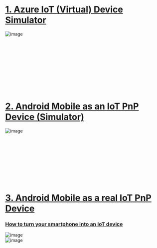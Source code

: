 







<br />

<h1><a href="https://www.codeproject.com/articles/1173356/Azure-IoT-Hub-Tester">1. Azure IoT (Virtual) Device Simulator</a></h1>

![image](https://github.com/romankiss/R-IoT/assets/30365471/47c48da7-4cb4-4096-b8bd-d68ce98333ac)

<br />
<br />
<br />
<br />
<br />
<br />
<br />
<br />
<br />

<h1><a href="https://www.codeproject.com/Articles/5322753/Azure-IoT-Central-Tester">2. Android Mobile as an IoT PnP Device (Simulator)</a></h1>

![image](https://github.com/romankiss/R-IoT/assets/30365471/e74a6198-20ed-4656-8399-6d696dd9a6c8)

<br />
<br />
<br />
<br />
<br />
<br />
<br />
<br />

<h1><a href="https://www.codeproject.com/Articles/5322753/Azure-IoT-Central-Tester">3. Android Mobile as a real IoT PnP Device</a></h1>

<h3><a href="https://learn.microsoft.com/en-us/azure/iot/iot-phone-app-how-to">How to turn your smartphone into an IoT device</a></h3>


![image](https://github.com/romankiss/R-IoT/assets/30365471/f81cb34c-4213-4f24-9be9-caaa0cca258f)
<br />
![image](https://github.com/romankiss/R-IoT/assets/30365471/215bbcb6-6a35-4fe6-ac00-d99d79760dab)

<br />
<br />
<br />
<br />
<br />
<br />
<br />

